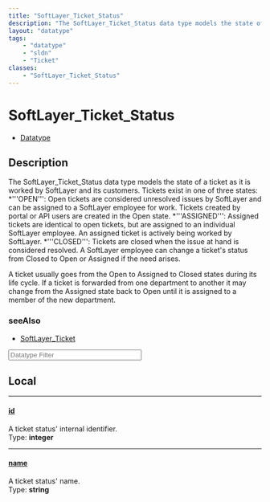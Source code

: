```yaml
---
title: "SoftLayer_Ticket_Status"
description: "The SoftLayer_Ticket_Status data type models the state of a ticket as it is worked by SoftLayer and its customers. Ticke... "
layout: "datatype"
tags:
    - "datatype"
    - "sldn"
    - "Ticket"
classes:
    - "SoftLayer_Ticket_Status"
---
```


# SoftLayer_Ticket_Status
<div id='service-datatype'>
    <ul id='sldn-reference-tabs'>
        <li id='datatype'> <a href='/reference/datatypes/SoftLayer_Ticket_Status' >Datatype</a></li>
    </ul>
</div>

## Description 


The SoftLayer_Ticket_Status data type models the state of a ticket as it is worked by SoftLayer and its customers. Tickets exist in one of three states: 
*'''OPEN''': Open tickets are considered unresolved issues by SoftLayer and can be assigned to a SoftLayer employee for work. Tickets created by portal or API users are created in the Open state.
*'''ASSIGNED''': Assigned tickets are identical to open tickets, but are assigned to an individual SoftLayer employee. An assigned ticket is actively being worked by SoftLayer.
*'''CLOSED''': Tickets are closed when the issue at hand is considered resolved. A SoftLayer employee can change a ticket's status from Closed to Open or Assigned if the need arises.


A ticket usually goes from the Open to Assigned to Closed states during its life cycle. If a ticket is forwarded from one department to another it may change from the Assigned state back to Open until it is assigned to a member of the new department. 



### seeAlso

* [SoftLayer_Ticket](/reference/services/SoftLayer_Ticket )




<!-- Filer BEGIN -->
<div class="view-filters">
        <div class="clearfix">
            <div class="search-input-box">
                <input placeholder="Datatype Filter" onkeyup="titleSearch(inputId='prop-input', divId='properties', elementClass='prop-row')" 
                    type="text" id="prop-input" value="" size="30" maxlength="128" class="form-text">
            </div>
        </div>
</div>
<!-- Filer END -->

<div id="properties" class="content">
<div id="localProperties" class="prop-content" >

## Local
<div class="prop-row">

-----
[id]: #id
#### [id]
A ticket status' internal identifier.  
<span class="type-label">Type: </span>**integer**  



</div>
<div class="prop-row">

-----
[name]: #name
#### [name]
A ticket status' name.  
<span class="type-label">Type: </span>**string**  



</div>
</div>
<!-- LOCAL PROPERTY END -->

</div>


